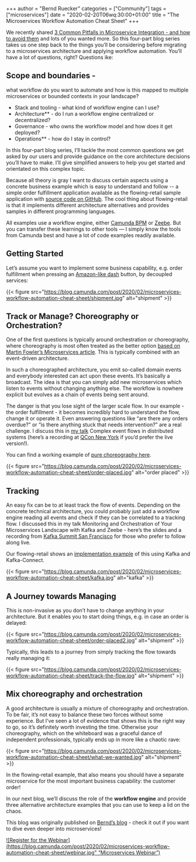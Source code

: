 +++
author = "Bernd Ruecker"
categories = ["Community"]
tags = ["microservices"]
date = "2020-02-20T06wq:30:00+01:00"
title = "The Microservices Workflow Automation Cheat Sheet"
+++

We recently shared [3 Common Pitfalls in Microservice Integration - and how to avoid them](https://camunda.com/learn/whitepapers/3-common-pitfalls/) and lots of you wanted more. So this four-part blog series takes us one step back to the things you’ll be considering before migrating to a microservices architecture and applying workflow automation. You’ll have a lot of questions, right? Questions ike:

<!--more-->

## Scope and boundaries - 
what workflow do you want to automate and how is this mapped to multiple microservices or bounded contexts in your landscape?

* Stack and tooling - what kind of workflow engine can I use?
* Architecture** - do I run a workflow engine centralized or decentralized?
* Governance - who owns the workflow model and how does it get deployed?
* Operations** - how do I stay in control?

In this four-part blog series, I’ll tackle the most common questions we get asked by our users and provide guidance on the core architecture decisions you’ll have to make. I’ll give simplified answers to help you get started and orientated on this complex topic.

Because all theory is gray I want to discuss certain aspects using a concrete business example which is easy to understand and follow -- a simple order fulfillment application available as the flowing-retail sample application with [source code on GitHub](https://github.com/berndruecker/flowing-retail). The cool thing about flowing-retail is that it implements different architecture alternatives and provides samples in different programming languages.

All examples use a workflow engine, either [Camunda BPM](https://camunda.com/) or [Zeebe](https://zeebe.io/). But you can transfer these learnings to other tools — I simply know the tools from Camunda best and have a lot of code examples readily available.

## Getting Started

Let’s assume you want to implement some business capability, e.g. order fulfillment when pressing an [Amazon-like dash](https://en.wikipedia.org/wiki/Amazon_Dash) button, by decoupled services:

{{< figure src="https://blog.camunda.com/post/2020/02/microservices-workflow-automation-cheat-sheet/shipment.jpg" alt="shipment" >}}

## Track or Manage? Choreography or Orchestration?

One of the first questions is typically around orchestration or choreography, where choreography is most often treated as the better option [based on Martin Fowler’s Microservices article](https://martinfowler.com/articles/microservices.html). This is typically combined with an event-driven architecture.

In such a choreographed architecture, you emit so-called domain events and everybody interested can act upon these events. It’s basically a broadcast. The idea is that you can simply add new microservices which listen to events without changing anything else. The workflow is nowhere explicit but evolves as a chain of events being sent around. 

The danger is that you lose sight of the larger scale flow. In our example - the order fulfillment -  it becomes incredibly hard to understand the flow, change it or operate it. Even answering questions like “are there any orders overdue?” or “is there anything stuck that needs intervention?” are a real challenge. I discuss this in [my talk](https://www.slideshare.net/BerndRuecker/complex-event-flows-in-distributed-systems) Complex event flows in distributed systems (here’s a recording at [QCon New York](https://www.infoq.com/presentations/event-flow-distributed-systems/) if you’d prefer the live version!).

You can find a working example of [pure choreography here](https://github.com/berndruecker/flowing-retail/tree/master/kafka/java/choreography-alternative). 

{{< figure src="https://blog.camunda.com/post/2020/02/microservices-workflow-automation-cheat-sheet/order-placed.jpg" alt="order placed" >}}

## Tracking

An easy fix can be to at least track the flow of events. Depending on the concrete technical architecture, you could probably just add a workflow engine reading all events and check if they can be correlated to a tracking flow. I discussed this in my talk Monitoring and Orchestration of Your Microservices Landscape with Kafka and Zeebe - here’s the slides and a recording from [Kafka Summit San Francisco](https://www.confluent.io/kafka-summit-sf18/the_big_picture/) for those who prefer to follow along live. 

Our flowing-retail shows an [implementation example](https://github.com/berndruecker/flowing-retail/tree/master/kafka/java/choreography-alternative/zeebe-track) of this using Kafka and Kafka-Connect.

{{< figure src="https://blog.camunda.com/post/2020/02/microservices-workflow-automation-cheat-sheet/kafka.jpg" alt="kafka" >}}
## A Journey towards Managing

This is non-invasive as you don’t have to change anything in your architecture. But it enables you to start doing things, e.g. in case an order is delayed:

{{< figure src="https://blog.camunda.com/post/2020/02/microservices-workflow-automation-cheat-sheet/order-placed2.jpg" alt="shipment" >}}

Typically, this leads to a journey from simply tracking the flow towards really managing it:

{{< figure src="https://blog.camunda.com/post/2020/02/microservices-workflow-automation-cheat-sheet/track-the-flow.jpg" alt="shipment" >}}

## Mix choreography and orchestration

A good architecture is usually a mixture of choreography and orchestration. To be fair, it’s not easy to balance these two forces without some experience. But I’ve seen a lot of evidence that shows this is the right way to go, so it’s definitely worth investing the time. Otherwise your choreography, which on the whiteboard was a graceful dance of independent professionals, typically ends up in more like a chaotic rave:

{{< figure src="https://blog.camunda.com/post/2020/02/microservices-workflow-automation-cheat-sheet/what-we-wanted.jpg" alt="shipment" >}}

In the flowing-retail example, that also means you should have a separate microservice for the most important business capability: the customer order!

In our next blog, we’ll discuss the role of the **workflow engine** and provide three alternative architecture examples that you can use to keep a lid on the chaos. 

This blog was originally published on [Bernd’s blog](https://blog.bernd-ruecker.com/the-microservice-workflow-automation-cheat-sheet-fc0a80dc25aa)  - check it out if you want to dive even deeper into microservices!

[![Register for the Webinar](https://blog.camunda.com/post/2020/02/microservices-workflow-automation-cheat-sheet/webinar.jpg" “Microservices Webinar”)](https://camunda.com/learn/webinars/microservices-landscape-workflow-automation/)

